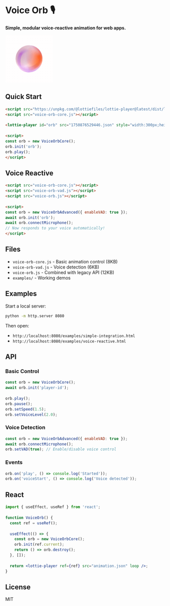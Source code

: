 # Voice Orb 🎙️

**Simple, modular voice-reactive animation for web apps.**

![Voice Orb Demo](1750876529446.gif)

## Quick Start

```html
<script src="https://unpkg.com/@lottiefiles/lottie-player@latest/dist/lottie-player.js"></script>
<script src="voice-orb-core.js"></script>

<lottie-player id="orb" src="1750876529446.json" style="width:300px;height:300px" loop></lottie-player>

<script>
const orb = new VoiceOrbCore();
orb.init('orb');
orb.play();
</script>
```

## Voice Reactive

```html
<script src="voice-orb-core.js"></script>
<script src="voice-orb-vad.js"></script>
<script src="voice-orb.js"></script>

<script>
const orb = new VoiceOrbAdvanced({ enableVAD: true });
await orb.init('orb');
await orb.connectMicrophone();
// Now responds to your voice automatically!
</script>
```

## Files

- `voice-orb-core.js` - Basic animation control (8KB)
- `voice-orb-vad.js` - Voice detection (6KB)
- `voice-orb.js` - Combined with legacy API (12KB)
- `examples/` - Working demos

## Examples

Start a local server:
```bash
python -m http.server 8080
```

Then open:
- `http://localhost:8080/examples/simple-integration.html`
- `http://localhost:8080/examples/voice-reactive.html`

## API

### Basic Control
```javascript
const orb = new VoiceOrbCore();
await orb.init('player-id');

orb.play();
orb.pause();
orb.setSpeed(1.5);
orb.setVoiceLevel(2.0);
```

### Voice Detection
```javascript
const orb = new VoiceOrbAdvanced({ enableVAD: true });
await orb.connectMicrophone();
orb.setVAD(true); // Enable/disable voice control
```

### Events
```javascript
orb.on('play', () => console.log('Started'));
orb.on('voiceStart', () => console.log('Voice detected'));
```

## React

```jsx
import { useEffect, useRef } from 'react';

function VoiceOrb() {
  const ref = useRef();

  useEffect(() => {
    const orb = new VoiceOrbCore();
    orb.init(ref.current);
    return () => orb.destroy();
  }, []);

  return <lottie-player ref={ref} src="animation.json" loop />;
}
```

## License

MIT

